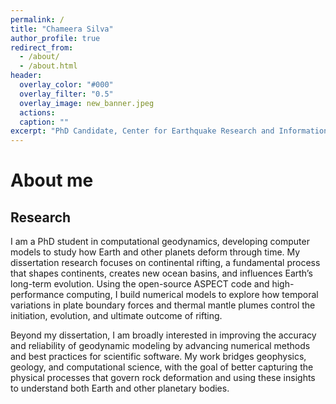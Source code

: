 ```yaml
---
permalink: /
title: "Chameera Silva"
author_profile: true
redirect_from: 
  - /about/
  - /about.html
header:
  overlay_color: "#000"
  overlay_filter: "0.5"
  overlay_image: new_banner.jpeg
  actions:
  caption: ""
excerpt: "PhD Candidate, Center for Earthquake Research and Information<br/> The University of Memphis"
---
```


About me
======


Research
--------

I am a PhD student in computational geodynamics, developing computer models to study how Earth and other planets deform through time. My dissertation research focuses on continental rifting, a fundamental process that shapes continents, creates new ocean basins, and influences Earth’s long-term evolution. Using the open-source ASPECT code and high-performance computing, I build numerical models to explore how temporal variations in plate boundary forces and thermal mantle plumes control the initiation, evolution, and ultimate outcome of rifting.

Beyond my dissertation, I am broadly interested in improving the accuracy and reliability of geodynamic modeling by advancing numerical methods and best practices for scientific software. My work bridges geophysics, geology, and computational science, with the goal of better capturing the physical processes that govern rock deformation and using these insights to understand both Earth and other planetary bodies.

<!-- I am a PhD student in computational geodynamics, developing computer models to study how Earth and other planets deform through time. My dissertation research focuses on continental rifting, a fundamental process that breaks apart continents, initiates new ocean basins, and influences the long-term evolution of our planet. I use numerical models to investigate how temporal variations in plate boundary forces and the presence of thermal mantle plumes shape the initiation, progression, and ultimate outcome of rifting. Through this work, I aim to improve our understanding of why some rifts succeed in forming new oceans while others fail, and what this tells us about the dynamic nature of Earth and other rocky planets. -->

<!-- Software
--------

I am a software developer and one of the principal developers and maintainers of the geodynamic modeling software [ASPECT](https://aspect.geodynamics.org) (Advanced Solver for Planetary Evolution, Convection, and Tectonics). I also contribute as a maintainer to the open-source finite-element framework [deal.II](https://dealii.org). I contribute to a number of different [software projects](https://gassmoeller.github.io/software/) and act as a reviewer for scientific software for the [Journal of Open Source Software](https://joss.theoj.org/) and other journals. I was selected as one of the 2019 [Better Scientific Software fellows](https://bssw.io/) by the IDEAS team of the Department of Energy's Exascale Computing Project and together with my co-developers was awarded the 2025 SIAM/ACM Prize in Computational Science and Engineering for our work on the deal.II library. -->


